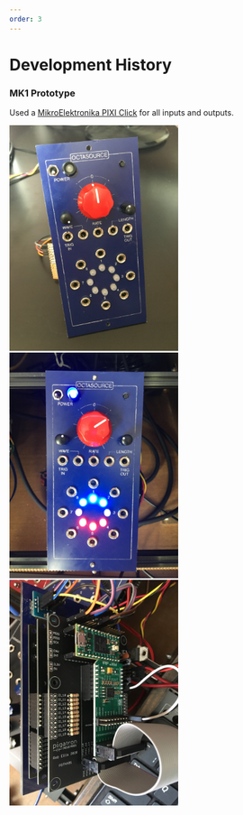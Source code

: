 ```yaml
---
order: 3
---
```

# Development History

### MK1 Prototype

Used a [MikroElektronika PIXI Click](https://www.mikroe.com/pixi-click) for all inputs and outputs.

<img src="images/octasource_mki_1.jpg" height="400" /> <img src="images/octasource_mki_2.jpg" height="400" /> <img src="images/octasource_mki_3.jpg" height="400" />

